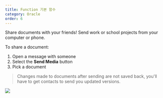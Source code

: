 ```yaml
---
title: Function 기본 함수
category: Oracle
order: 6
---
```


Share documents with your friends! Send work or school projects from your computer or phone.

To share a document:

1. Open a message with someone
2. Select the **Send Media** button
3. Pick a document

> Changes made to documents after sending are not saved back, you'll have to get contacts to send you updated versions.

![](//placehold.it/800x600)

